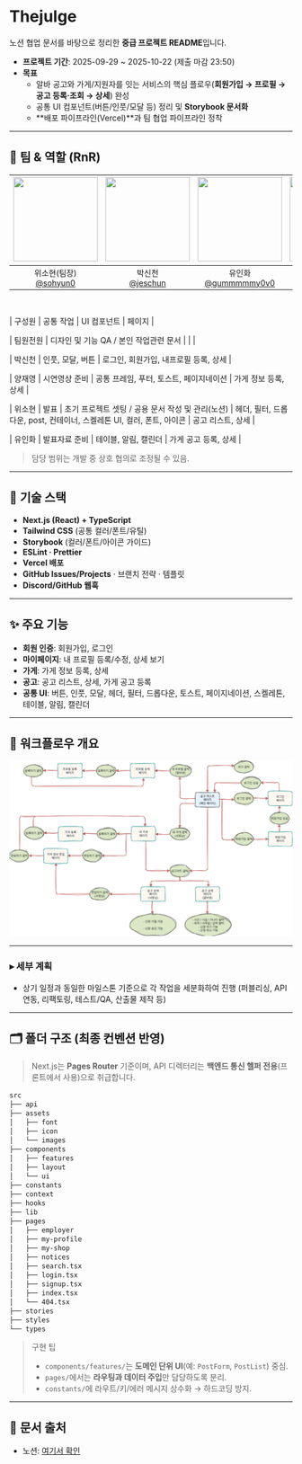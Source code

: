 # Thejulge

노션 협업 문서를 바탕으로 정리한 **중급 프로젝트 README**입니다.

- **프로젝트 기간**: 2025-09-29 ~ 2025-10-22 (제출 마감 23:50)
- **목표**
  - 알바 공고와 가게/지원자를 잇는 서비스의 핵심 플로우(**회원가입 → 프로필 → 공고 등록·조회 →
    상세**) 완성
  - 공통 UI 컴포넌트(버튼/인풋/모달 등) 정리 및 **Storybook 문서화**
  - **배포 파이프라인(Vercel)**과 팀 협업 파이프라인 정착

---

## 👥 팀 & 역할 (RnR)

| <img src="https://avatars.githubusercontent.com/u/59330818" width="150" height="150"/> | <img src="https://avatars.githubusercontent.com/u/213905938" width="150" height="150"/> | <img src="https://avatars.githubusercontent.com/u/214230956" width="150" height="150"/> | <img src="https://avatars.githubusercontent.com/u/214846243" width="150" height="150"/> |
| :------------------------------------------------------------------------------------: | :-------------------------------------------------------------------------------------: | :-------------------------------------------------------------------------------------: | :-------------------------------------------------------------------------------------: |
|                위소현(팀장)<br/>[@sohyun0](https://github.com/sohyun0)                 |                    박신천<br/>[@jeschun](https://github.com/jeschun)                    |                유인화<br/>[@gummmmmy0v0](https://github.com/gummmmmy0v0)                |                  양재영<br/>[@BaeZzi813](https://github.com/BaeZzi813)                  |

<br>

| 구성원 | 공통 작업 | UI 컴포넌트 | 페이지 |

| 팀원전원 | 디자인 및 기능 QA / 본인 작업관련 문서 | | |

| 박신천 | 인풋, 모달, 버튼 | 로그인, 회원가입, 내프로필 등록, 상세 |

| 양재영 | 시연영상 준비 | 공통 프레임, 푸터, 토스트, 페이지네이션 | 가게 정보 등록, 상세 |

| 위소현 | 발표 | 초기 프로젝트 셋팅 / 공용 문서 작성 및 관리(노션) | 헤더, 필터, 드롭다운, post,
컨테이너, 스켈레톤 UI, 컬러, 폰트, 아이콘 | 공고 리스트, 상세 |

| 유인화 | 발표자료 준비 | 테이블, 알림, 캘린더 | 가게 공고 등록, 상세 |

> 담당 범위는 개발 중 상호 협의로 조정될 수 있음.

---

## 🧰 기술 스택

- **Next.js (React) + TypeScript**
- **Tailwind CSS** (공통 컬러/폰트/유틸)
- **Storybook** (컬러/폰트/아이콘 가이드)
- **ESLint · Prettier**
- **Vercel 배포**
- **GitHub Issues/Projects** · 브랜치 전략 · 템플릿
- **Discord/GitHub 웹훅**

---

## ✨ 주요 기능

- **회원 인증**: 회원가입, 로그인
- **마이페이지**: 내 프로필 등록/수정, 상세 보기
- **가게**: 가게 정보 등록, 상세
- **공고**: 공고 리스트, 상세, 가게 공고 등록
- **공통 UI**: 버튼, 인풋, 모달, 헤더, 필터, 드롭다운, 토스트, 페이지네이션, 스켈레톤, 테이블, 알림,
  캘린더

---

## 🚀 워크플로우 개요

![워크플로우 다이어그램](src/assets/images/workflow.png)

---

### ▸ 세부 계획

- 상기 일정과 동일한 마일스톤 기준으로 각 작업을 세분화하여 진행 (퍼블리싱, API 연동, 리팩토링,
  테스트/QA, 산출물 제작 등)

---

## 🗂️ 폴더 구조 (최종 컨벤션 반영)

> Next.js는 **Pages Router** 기준이며, API 디렉터리는 **백엔드 통신 헬퍼 전용**(프론트에서 사용)으로
> 취급합니다.

```
src
├── api
├── assets
│   ├── font
│   ├── icon
│   └── images
├── components
│   ├── features
│   ├── layout
│   └── ui
├── constants
├── context
├── hooks
├── lib
├── pages
│   ├── employer
│   ├── my-profile
│   ├── my-shop
│   ├── notices
│   ├── search.tsx
│   ├── login.tsx
│   ├── signup.tsx
│   ├── index.tsx
│   └── 404.tsx
├── stories
├── styles
└── types
```

> 구현 팁
>
> - `components/features/`는 **도메인 단위 UI**(예: `PostForm`, `PostList`) 중심.
> - `pages/`에서는 **라우팅과 데이터 주입**만 담당하도록 분리.
> - `constants/`에 라우트/키/에러 메시지 상수화 → 하드코딩 방지.

---

## 📝 문서 출처

- 노션: [여기서 확인](https://www.notion.so/26f46d4d7ef780dab24cf1d09dcb611e)
